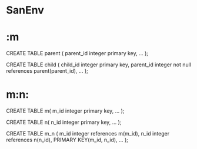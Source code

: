 # SanEnv

# :m

CREATE TABLE parent (
  parent_id integer primary key,
  ...
);

CREATE TABLE child (
  child_id integer primary key,
  parent_id integer not null references parent(parent_id),
  ...
);

# m:n:

CREATE TABLE m(
   m_id integer primary key,
   ...
);

CREATE TABLE n(
   n_id integer primary key,
   ...
);

CREATE TABLE m_n (
   m_id integer references m(m_id),
   n_id integer references n(n_id),
   PRIMARY KEY(m_id, n_id),
   ...
);

# 
